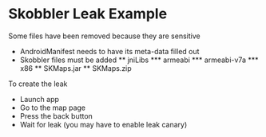 # Skobbler Leak Example

Some files have been removed because they are sensitive
* AndroidManifest needs to have its meta-data filled out
* Skobbler files must be added
** jniLibs
*** armeabi
*** armeabi-v7a
*** x86
** SKMaps.jar
** SKMaps.zip

To create the leak
* Launch app
* Go to the map page
* Press the back button
* Wait for leak (you may have to enable leak canary)